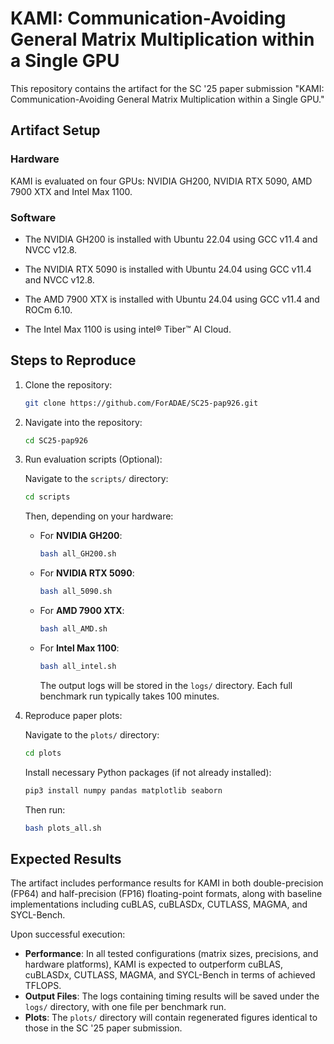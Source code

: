# KAMI: Communication-Avoiding General Matrix Multiplication within a Single GPU

This repository contains the artifact for the SC '25 paper submission "KAMI: Communication-Avoiding General Matrix Multiplication within a Single GPU."

## Artifact Setup

### Hardware

KAMI is evaluated on four GPUs: NVIDIA GH200, NVIDIA RTX 5090, AMD 7900 XTX and Intel Max 1100.

### Software

- The NVIDIA GH200 is installed with Ubuntu 22.04 using GCC v11.4 and NVCC v12.8.

- The NVIDIA RTX 5090 is installed with Ubuntu 24.04 using GCC v11.4 and NVCC v12.8.

- The AMD 7900 XTX is installed with Ubuntu 24.04 using GCC v11.4 and ROCm 6.10.

- The Intel Max 1100 is using intel® Tiber™ AI Cloud.

## Steps to Reproduce

1. Clone the repository:

   ```bash
   git clone https://github.com/ForADAE/SC25-pap926.git
   ```

2. Navigate into the repository:

   ```bash
   cd SC25-pap926
    ```

3. Run evaluation scripts (Optional):

    Navigate to the `scripts/` directory:

    ```bash
    cd scripts
    ```

    Then, depending on your hardware:

   - For **NVIDIA GH200**:

     ```bash
     bash all_GH200.sh
     ```

   - For **NVIDIA RTX 5090**:

     ```bash
     bash all_5090.sh
     ```

   - For **AMD 7900 XTX**:

     ```bash
     bash all_AMD.sh
     ```

   - For **Intel Max 1100**:

     ```bash
     bash all_intel.sh
     ```

     The output logs will be stored in the `logs/` directory. Each full benchmark run typically takes 100 minutes.

4. Reproduce paper plots:

   Navigate to the `plots/` directory:

    ```bash
    cd plots
    ```
  
   Install necessary Python packages (if not already installed):

    ```bash
    pip3 install numpy pandas matplotlib seaborn
    ```

   Then run:

    ```bash
    bash plots_all.sh
    ```

## Expected Results

The artifact includes performance results for KAMI in both double-precision (FP64) and half-precision (FP16) floating-point formats, along with baseline implementations including cuBLAS, cuBLASDx, CUTLASS, MAGMA, and SYCL-Bench.

Upon successful execution:

- **Performance**: In all tested configurations (matrix sizes, precisions, and hardware platforms), KAMI is expected to outperform cuBLAS, cuBLASDx, CUTLASS, MAGMA, and SYCL-Bench in terms of achieved TFLOPS.
- **Output Files**: The logs containing timing results will be saved under the `logs/` directory, with one file per benchmark run.
- **Plots**: The `plots/` directory will contain regenerated figures identical to those in the SC '25 paper submission.
